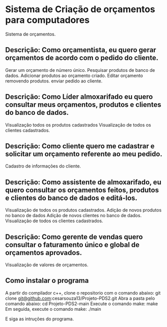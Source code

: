   #  Sistema de Criação de orçamentos para computadores

Sistema de orçamentos.

## **Descrição: Como orçamentista, eu quero gerar orçamentos de acordo com o pedido do cliente.**

Gerar um orçamento de número único.
 Pesquisar produtos de banco de dados.
 Adicionar produtos ao orçamento criado.
 Editar orçamento removendo produtos.
 enviar pedido ao cliente.
   
## **Descrição: Como Líder almoxarifado eu quero consultar meus orçamentos, produtos e clientes do banco de dados.**

Visualização todos os produtos cadastrados
Visualização de todos os clientes cadastrados.


## **Descrição: Como cliente quero me cadastrar e solicitar um orçamento referente ao meu pedido.**

Cadastro de informações do cliente.


## **Descrição: Como assistente de almoxarifado, eu quero consultar os orçamentos feitos, produtos e clientes do banco de dados e editá-los.**

Visualização de todos os produtos cadastrados.
Adição de novos produtos no banco de dados
Adição de novos clientes no banco de dados.
Visualização de todos os clientes cadastrados.


## **Descrição: Como gerente de vendas quero consultar o faturamento único e global de orçamentos aprovados.**

Visualização de valores de orçamentos.

## **Como instalar o programa**

A partir do compilador c++, clone o repositorio com o  comando abaixo:
git clone git@github.com:cesarsouza13/Projeto-PDS2.git
Abra a pasta pelo comando abaixo:
cd Projeto-PDS2-main
Execute o comando make:
make
Em seguida, execute o comando make:
./main

E siga as intruções do programa.


